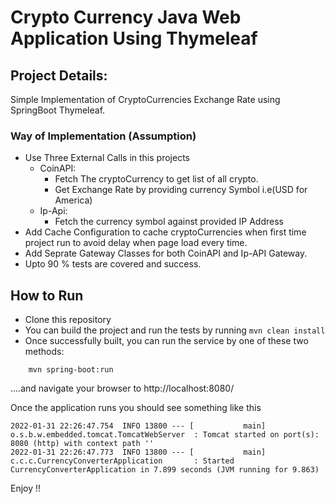 # Crypto Currency Java Web Application Using Thymeleaf

## Project Details:
Simple Implementation of CryptoCurrencies Exchange Rate using SpringBoot Thymeleaf.

### Way of Implementation (Assumption)

* Use Three External Calls in this projects
  * CoinAPI:
    * Fetch The cryptoCurrency to get list of all crypto.
    * Get Exchange Rate by providing currency Symbol i.e(USD for America)
  * Ip-Api:
    * Fetch the currency symbol against provided IP Address
* Add Cache Configuration to cache cryptoCurrencies when first time project run to avoid delay when page load every time.
* Add Seprate Gateway Classes for both CoinAPI and Ip-API Gateway.
* Upto 90 % tests are covered and success.
  

## How to Run

* Clone this repository
* You can build the project and run the tests by running ```mvn clean install```
* Once successfully built, you can run the service by one of these two methods:
```
    mvn spring-boot:run
```
....and navigate your browser to  http://localhost:8080/

Once the application runs you should see something like this

```
2022-01-31 22:26:47.754  INFO 13800 --- [           main] o.s.b.w.embedded.tomcat.TomcatWebServer  : Tomcat started on port(s): 8080 (http) with context path ''
2022-01-31 22:26:47.773  INFO 13800 --- [           main] c.c.c.CurrencyConverterApplication       : Started CurrencyConverterApplication in 7.899 seconds (JVM running for 9.863)
```

Enjoy !!
